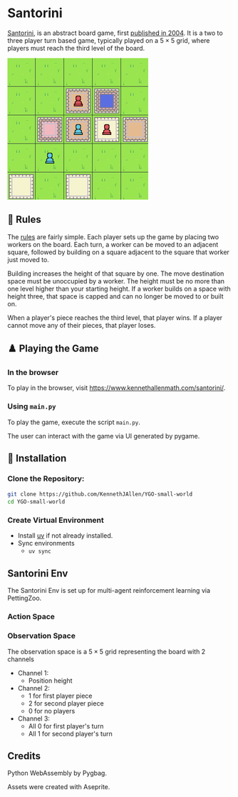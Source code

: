 # Santorini

[Santorini](https://boardgamegeek.com/boardgame/194655/santorini), is an abstract board game, first [published in 2004](https://boardgamegeek.com/boardgame/9963/santorini). It is a two to three player turn based game, typically played on a $5 \times 5$ grid, where players must reach the third level of the board.

![Santorini being played](/images/santorini.png)

## 📜 Rules
The [rules](http://www.boardspace.net/santorini/english/santorini-rules.html) are fairly simple. Each player sets up the game by placing two workers on the board. Each turn, a worker can be moved to an adjacent square, followed by building on a square adjacent to the square that worker just moved to.

Building increases the height of that square by one. The move destination space must be unoccupied by a worker. The height must be no more than one level higher than your starting height. If a worker builds on a space with height three, that space is capped and can no longer be moved to or built on.

When a player's piece reaches the third level, that player wins. If a player cannot move any of their pieces, that player loses.

## ♟️ Playing the Game

### In the browser

To play in the browser, visit https://www.kennethallenmath.com/santorini/.

### Using `main.py`

To play the game, execute the script `main.py`.

The user can interact with the game via UI generated by pygame.

## 🔧 Installation

### Clone the Repository:

```bash
git clone https://github.com/KennethJAllen/YGO-small-world
cd YGO-small-world
```
### Create Virtual Environment

- Install [uv](https://docs.astral.sh/uv/getting-started/installation/) if not already installed.
- Sync environments
    - `uv sync`

## Santorini Env

The Santorini Env is set up for multi-agent reinforcement learning via PettingZoo.

### Action Space



### Observation Space

The observation space is a $5 \times 5$ grid representing the board with 2 channels

- Channel 1:
    - Position height
- Channel 2:
    - 1 for first player piece
    - 2 for second player piece
    - 0 for no players
- Channel 3:
    - All 0 for first player's turn
    - All 1 for second player's turn
## Credits

Python WebAssembly by Pygbag.

Assets were created with Aseprite.
